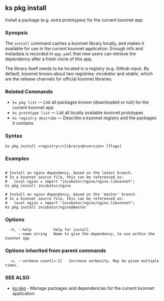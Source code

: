 ## ks pkg install

Install a package (e.g. extra prototypes) for the current ksonnet app

### Synopsis


The `install` command caches a ksonnet library locally, and makes it available
for use in the current ksonnet application. Enough info and metadata is recorded in
`app.yaml` that new users can retrieve the dependency after a fresh clone of this app.

The library itself needs to be located in a registry (e.g. Github repo). By default,
ksonnet knows about two registries: *incubator* and *stable*, which are the release
channels for official ksonnet libraries.

### Related Commands

* `ks pkg list` — List all packages known (downloaded or not) for the current ksonnet app
* `ks prototype list` — List all locally available ksonnet prototypes
* `ks registry describe` — Describe a ksonnet registry and the packages it contains

### Syntax


```
ks pkg install <registry>/<library>@<version> [flags]
```

### Examples

```

# Install an nginx dependency, based on the latest branch.
# In a ksonnet source file, this can be referenced as:
#   local nginx = import "incubator/nginx/nginx.libsonnet";
ks pkg install incubator/nginx

# Install an nginx dependency, based on the 'master' branch.
# In a ksonnet source file, this can be referenced as:
#   local nginx = import "incubator/nginx/nginx.libsonnet";
ks pkg install incubator/nginx@master

```

### Options

```
  -h, --help          help for install
      --name string   Name to give the dependency, to use within the ksonnet app
```

### Options inherited from parent commands

```
  -v, --verbose count[=-1]   Increase verbosity. May be given multiple times.
```

### SEE ALSO

* [ks pkg](ks_pkg.md)	 - Manage packages and dependencies for the current ksonnet application

